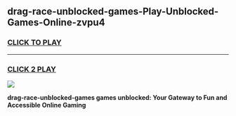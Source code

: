 
## drag-race-unblocked-games-Play-Unblocked-Games-Online-zvpu4
<h3>
<a href="https://premium76.site?title=drag-race-unblocked-games&ref=24A">CLICK TO PLAY</a></h3>
<hr>

<h3>
<a href="https://premium76.site?title=drag-race-unblocked-games&ref=24A">CLICK 2 PLAY</a>
  
</h3>

<a href="https://premium76.site?title=drag-race-unblocked-games&ref=24A"><img src="https://clearcache.store/games.png"></a>


**drag-race-unblocked-games games unblocked: Your Gateway to Fun and Accessible Online Gaming**
